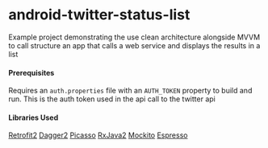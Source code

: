 # android-twitter-status-list
Example project demonstrating the use clean architecture alongside MVVM to call structure an app that calls a web service and displays the results in a list

#### Prerequisites
Requires an `auth.properties` file with an `AUTH_TOKEN` property to build and run. This is the auth token used in the api call to the twitter api

#### Libraries Used
[Retrofit2](https://github.com/square/retrofit)
[Dagger2](https://github.com/google/dagger)
[Picasso](https://github.com/square/picasso)
[RxJava2](https://github.com/ReactiveX/RxJava)
[Mockito](https://github.com/mockito/mockito)
[Espresso](https://developer.android.com/training/testing/espresso)